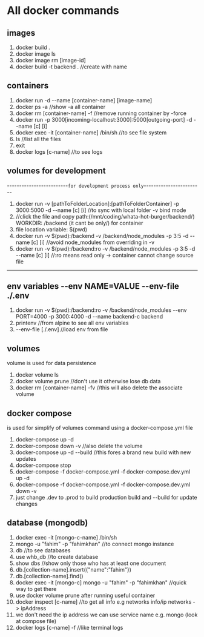 # All docker commands

## images

1. docker build .
2. docker image ls
3. docker image rm [image-id]
4. docker build -t backend . //create with name

## containers

1. docker run -d --name [container-name] [image-name]
2. docker ps -a //show -a all container
3. docker rm [container-name] -f //remove running container by -force
4. docker run -p 3000[incoming-localhost:3000]:5000[outgoing-port] -d --name [c] [i]
5. docker exec -it [container-name] /bin/sh //to see file system
6. ls //list all the files
7. exit
8. docker logs [c-name] //to see logs

## volumes for development

-------------------------`for development process only`------------------------

1. docker run -v [pathToFolderLocation]:[pathToFolderContainer] -p 3000:5000 -d
   --name [c] [i] //to sync with local folder -v bind mode
2. //click the file and copy path:(/mnt/coding/whata-hot-burger/backend/)
   WORKDIR: /backend (it cant be only/) for container
3. file location variable: $(pwd)
4. docker run -v $(pwd):/backend -v /backend/node_modules -p 3:5 -d --name [c] [i]
   //avoid node_modules from overriding in -v
5. docker run -v $(pwd):/backend:ro -v /backend/node_modules -p 3:5 -d --name [c] [i]
   //:ro means read only -> container cannot change source file

---

## env variables --env NAME=VALUE --env-file ./.env

1. docker run -v $(pwd):/backend:ro -v /backend/node_modules --env PORT=4000 -p
   3000:4000 -d --name backend-c backend
2. printenv //from alpine to see all env variables
3. --env-file [./.env] //load env from file

## volumes

volume is used for data persistence

1. docker volume ls
2. docker volume prune //don't use it otherwise lose db data
3. docker rm [container-name] -fv //this will also delete the associate volume

## docker compose

is used for simplify of volumes command using a docker-compose.yml file

1. docker-compose up -d
2. docker-compose down -v //also delete the volume
3. docker-compose up -d --build //this fores a brand new build with new updates
4. docker-compose stop
5. docker-compose -f docker-compose.yml -f docker-compose.dev.yml up -d
6. docker-compose -f docker-compose.yml -f docker-compose.dev.yml down -v
7. just change .dev to .prod to build production build and --build for update changes

## database (mongodb)

1. docker exec -it [mongo-c-name] /bin/sh
2. mongo -u "fahim" -p "fahimkhan" //to connect mongo instance
3. db //to see databases
4. use whb_db //to create database
5. show dbs //show only those who has at least one document
6. db.[collection-name].insert({"name":"fahim"})
7. db.[collection-name].find()
8. docker exec -it [mongo-c] mongo -u "fahim" -p "fahimkhan" //quick way to get there
9. use docker volume prune after running useful container
10. docker inspect [c-name] //to get all info e.g networks info/ip networks -> ipAddress
11. we don't need the ip address we can use service name e.g. mongo (look at compose file)
12. docker logs [c-name] -f //like terminal logs
